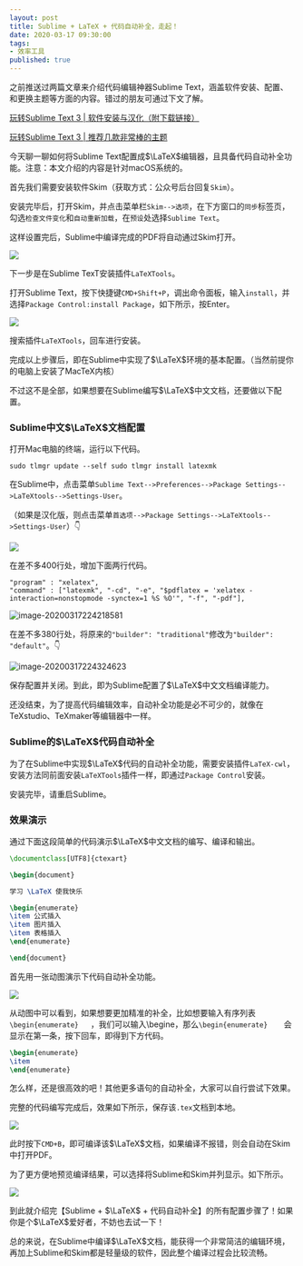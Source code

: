 ```yaml
---
layout: post
title: Sublime + LaTeX + 代码自动补全，走起！
date: 2020-03-17 09:30:00
tags: 
- 效率工具
published: true
---
```


之前推送过两篇文章来介绍代码编辑神器Sublime Text，涵盖软件安装、配置、和更换主题等方面的内容。错过的朋友可通过下文了解。

[玩转Sublime Text 3 \| 软件安装与汉化（附下载链接）](https://mp.weixin.qq.com/s/eVKIuTIzkqEZsQxGcjZRSQ)

[玩转Sublime Text 3 \| 推荐几款非常棒的主题](https://mp.weixin.qq.com/s/BkBg5bbrXDCSN3xQIPFlXw)

今天聊一聊如何将Sublime Text配置成$\LaTeX$编辑器，且具备代码自动补全功能。注意：本文介绍的内容是针对macOS系统的。

首先我们需要安装软件Skim（获取方式：公众号后台回复`Skim`）。

安装完毕后，打开Skim，并点击菜单栏`Skim-->选项`，在下方窗口的`同步`标签页，勾选`检查文件变化`和`自动重新加载`，在`预设`处选择`Sublime Text`。

这样设置完后，Sublime中编译完成的PDF将自动通过Skim打开。

![](https://tva1.sinaimg.cn/large/00831rSTly1gcxalzjshlj30dm0ayweu.jpg)

下一步是在Sublime TexT安装插件`LaTeXTools`。

打开Sublime Text，按下快捷键`CMD+Shift+P`，调出命令面板，输入`install`，并选择`Package Control:install Package`，如下所示，按Enter。

![](https://tva1.sinaimg.cn/large/00831rSTly1gcx9q4qjs9j30pk0hmwf1.jpg)

搜索插件``LaTeXTools``，回车进行安装。

完成以上步骤后，即在Sublime中实现了$\LaTeX$环境的基本配置。（当然前提你的电脑上安装了MacTeX​内核）

不过这不是全部，如果想要在Sublime编写$\LaTeX$中文文档，还要做以下配置。

### Sublime中文$\LaTeX$文档配置

打开Mac电脑的终端，运行以下代码。

```
sudo tlmgr update --self sudo tlmgr install latexmk
```

在Sublime中，点击菜单`Sublime Text-->Preferences-->Package Settings-->LaTeXtools-->Settings-User`。

（如果是汉化版，则点击菜单`首选项-->Package Settings-->LaTeXtools-->Settings-User`）👇

![](https://tva1.sinaimg.cn/large/00831rSTly1gcxb6tqxgwj315n0qmwjc.jpg)

在差不多400行处，增加下面两行代码。

```
"program" : "xelatex",
"command" : ["latexmk", "-cd", "-e", "$pdflatex = 'xelatex -interaction=nonstopmode -synctex=1 %S %O'", "-f", "-pdf"],
```

![image-20200317224218581](https://tva1.sinaimg.cn/large/00831rSTly1gcxb1jkzr9j30t90hm771.jpg)

在差不多380行处，将原来的`"builder": "traditional"`修改为`"builder": "default"`。👇

![image-20200317224324623](https://tva1.sinaimg.cn/large/00831rSTly1gcxb2p0whgj30t90hm0vu.jpg)

保存配置并关闭。到此，即为Sublime配置了$\LaTeX$中文文档编译能力。

还没结束，为了提高代码编辑效率，自动补全功能是必不可少的，就像在TeXstudio、TeXmaker等编辑器中一样。

### Sublime的$\LaTeX$代码自动补全

为了在Sublime中实现$\LaTeX$代码的自动补全功能，需要安装插件`LaTeX-cwl`，安装方法同前面安装`LaTeXTools`插件一样，即通过`Package Control`安装。

安装完毕，请重启Sublime。

### 效果演示

通过下面这段简单的代码演示$\LaTeX$中文文档的编写、编译和输出。

```latex
\documentclass[UTF8]{ctexart}

\begin{document}

学习 \LaTeX 使我快乐

\begin{enumerate}
\item 公式插入
\item 图片插入
\item 表格插入
\end{enumerate}

\end{document}
```

首先用一张动图演示下代码自动补全功能。

![](https://tva1.sinaimg.cn/large/00831rSTly1gcxdj7mdoxg30oe0gkas0.gif)

从动图中可以看到，如果想要更加精准的补全，比如想要输入有序列表`\begin{enumerate}	`，我们可以输入\begine，那么`\begin{enumerate}	`会显示在第一条，按下回车，即得到下方代码。

```latex
\begin{enumerate}
\item 
\end{enumerate}
```

怎么样，还是很高效的吧！其他更多语句的自动补全，大家可以自行尝试下效果。

完整的代码编写完成后，效果如下所示，保存该`.tex`文档到本地。

![](https://tva1.sinaimg.cn/large/00831rSTly1gcxc5we859j30q20i8aap.jpg)

此时按下`CMD+B`，即可编译该$\LaTeX$文档，如果编译不报错，则会自动在Skim中打开PDF。

为了更方便地预览编译结果，可以选择将Sublime和Skim并列显示。如下所示。

![](https://tva1.sinaimg.cn/large/00831rSTly1gcxc9joc0sj315n0qnabe.jpg)

到此就介绍完【Sublime + $\LaTeX$ + 代码自动补全】的所有配置步骤了！如果你是个$\LaTeX$爱好者，不妨也去试一下！

总的来说，在Sublime中编译$\LaTeX$文档，能获得一个非常简洁的编辑环境，再加上Sublime和Skim都是轻量级的软件，因此整个编译过程会比较流畅。

